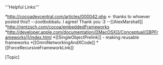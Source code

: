 

'''Helpful Links'''

*http://cocoadevcentral.com/articles/000042.php <- thanks to whoever posted this!! --zootbobbalu. I agree! Thank you :3 --[[AlexMarshall]]
*http://rentzsch.com/cocoa/embeddedFrameworks
*http://developer.apple.com/documentation/[[MacOSX]]/Conceptual/[[BPFrameworks]]/index.html
*[[SingleObjectPrelink]] - making reusable frameworks
*[[OmniNetworkingAndXCode]]
*[[ForceRecursiveFrameworkLink]]


[Topic]